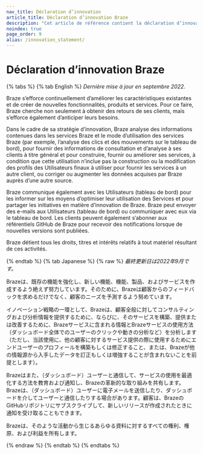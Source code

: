 ```yaml
---
nav_title: Déclaration d’innovation
article_title: Déclaration d’innovation Braze
description: "Cet article de référence contient la déclaration d’innovation de Braze."
noindex: true
page_order: 9
alias: /innovation_statement/
---
```


<!--
Warning! Don't make any changes to this document without approval from the legal department.
-->

# Déclaration d’innovation Braze

{% tabs %}
{% tab English %}
_Dernière mise à jour en septembre 2022._

Braze s’efforce continuellement d’améliorer les caractéristiques existantes et de créer de nouvelles fonctionnalités, produits et services. Pour ce faire, Braze cherche non seulement à obtenir des retours de ses clients, mais s’efforce également d’anticiper leurs besoins.

Dans le cadre de sa stratégie d’innovation, Braze analyse des informations contenues dans les services Braze et le mode d’utilisation des services Braze (par exemple, l’analyse des clics et des mouvements sur le tableau de bord), pour fournir des informations de consultation et d’analyse à ses clients à titre général et pour construire, fournir ou améliorer ses services, à condition que cette utilisation n’inclue pas la construction ou la modification des profils des Utilisateurs finaux à utiliser pour fournir les services à un autre client, ou corriger ou augmenter les données acquises par Braze auprès d’une autre source.

Braze communique également avec les Utilisateurs (tableau de bord) pour les informer sur les moyens d’optimiser leur utilisation des Services et pour partager les initiatives en matière d’innovation de Braze. Braze peut envoyer des e-mails aux Utilisateurs (tableau de bord) ou communiquer avec eux via le tableau de bord. Les clients peuvent également s’abonner aux référentiels GitHub de Braze pour recevoir des notifications lorsque de nouvelles versions sont publiées.

Braze détient tous les droits, titres et intérêts relatifs à tout matériel résultant de ces activités.

{% endtab %}
{% tab Japanese %}
{% raw %}
_最終更新日は2022年9月です。_

Brazeは、既存の機能を強化し、新しい機能、機能、製品、およびサービスを作成するよう絶えず努力しています。そのために、Brazeは顧客からのフィードバックを求めるだけでなく、顧客のニーズを予測するよう努めています。

イノベーション戦略の一環として、Brazeは、顧客全般に対してコンサルティングおよび分析情報を提供するために、ならびに、そのサービスを構築、提供または改善するために、Brazeサービスに含まれる情報とBrazeサービスの使用方法（ダッシュボード全体でのユーザーのクリックや動きの分析など）を分析します（ただし、当該使用に、他の顧客に対するサービス提供の際に使用するためにエンドユーザーのプロフィールを構築もしくは修正すること、または、Brazeが他の情報源から入手したデータを訂正もしくは増強することが含まれないことを前提とします）。

Brazeはまた、（ダッシュボード）ユーザーと通信して、サービスの使用を最適化する方法を教育および通知し、Brazeの革新的な取り組みを共有します。Brazeは、（ダッシュボード）ユーザーに電子メールを送信したり、ダッシュボードを介してユーザーと通信したりする場合があります。顧客は、BrazeのGitHubリポジトリにサブスクライブして、新しいリリースが作成されたときに通知を受け取ることもできます。

Brazeは、そのような活動から生じるあらゆる資料に対するすべての権利、権原、および利益を所有します。

{% endraw %}
{% endtab %}
{% endtabs %}